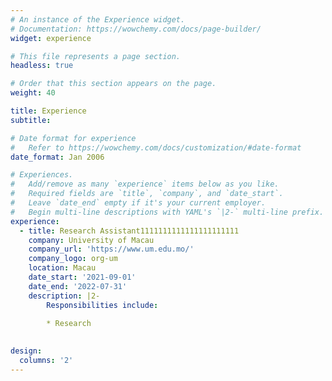 ```yaml
---
# An instance of the Experience widget.
# Documentation: https://wowchemy.com/docs/page-builder/
widget: experience

# This file represents a page section.
headless: true

# Order that this section appears on the page.
weight: 40

title: Experience
subtitle:

# Date format for experience
#   Refer to https://wowchemy.com/docs/customization/#date-format
date_format: Jan 2006

# Experiences.
#   Add/remove as many `experience` items below as you like.
#   Required fields are `title`, `company`, and `date_start`.
#   Leave `date_end` empty if it's your current employer.
#   Begin multi-line descriptions with YAML's `|2-` multi-line prefix.
experience:
  - title: Research Assistant1111111111111111111111
    company: University of Macau
    company_url: 'https://www.um.edu.mo/'
    company_logo: org-um
    location: Macau
    date_start: '2021-09-01'
    date_end: '2022-07-31'
    description: |2-
        Responsibilities include:
        
        * Research
        

design:
  columns: '2'
---
```

